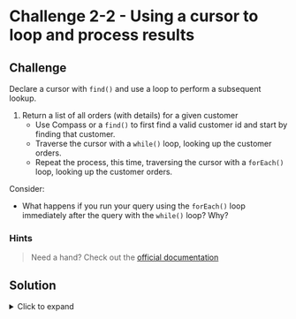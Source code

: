 # Challenge 2-2 - Using a cursor to loop and process results

## Challenge

Declare a cursor with `find()` and use a loop to perform a subsequent lookup.

1. Return a list of all orders (with details) for a given customer
   - Use Compass or a `find()` to first find a valid customer id and start by finding that customer.
   - Traverse the cursor with a `while()` loop, looking up the customer orders.
   - Repeat the process, this time, traversing the cursor with a `forEach()` loop, looking up the customer orders.

Consider:

- What happens if you run your query using the `forEach()` loop immediately after the query with the `while()` loop? Why?

### Hints

> Need a hand? Check out the [official documentation](https://www.mongodb.com/docs/v5.3/tutorial/iterate-a-cursor/)

## Solution

<details>
  <summary>Click to expand</summary>

```javascript
// Customers Cursor, travels through the DB
let cursor = db.customers.find({ _id: ObjectId('6312d87c9df14eea7e2ca9e4') });

// Traditional cursor iteration
while (cursor.hasNext()) {
  let customer = cursor.next();
  customer.orders.forEach((orderId, idx) => {
    let order = db.orders.find({ _id: ObjectId(orderId.toString()) })
    print(order);
  })
}

// With a forEach ...
cursor.forEach(customer => {
  print(customer);
  customer.orders.forEach((orderId, idx) => {
    let order = db.orders.find({ _id: ObjectId(orderId.toString()) })
    print(order);
  })
});

```

### Expected Output

```javascript
[
  {
    _id: ObjectId("6312f4a6f80e3117f621a469"),
    amount: Decimal128("51.98"),
    date: ISODate("2022-07-10T00:00:00.000Z"),
    customer: ObjectId("6312d87c9df14eea7e2ca9e4"),
    items: [
      {
        name: 'Widget',
        price: Decimal128("11.98"),
        quantity: Decimal128("2")
      },
      {
        name: 'Widget Box',
        price: Decimal128("20.00"),
        quantity: Decimal128("2")
      }
    ]
  }
]
```

</details>
